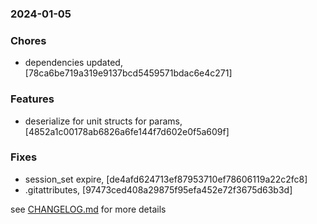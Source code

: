 ### 2024-01-05

### Chores
+ dependencies updated, [78ca6be719a319e9137bcd5459571bdac6e4c271]

### Features
+ deserialize for unit structs for params, [4852a1c00178ab6826a6fe144f7d602e0f5a609f]

### Fixes
+ session_set expire, [de4afd624713ef87953710ef78606119a22c2fc8]
+ .gitattributes, [97473ced408a29875f95efa452e72f3675d63b3d]

see <a href='https://github.com/mrjackwills/mealpedant_api/blob/main/CHANGELOG.md'>CHANGELOG.md</a> for more details
